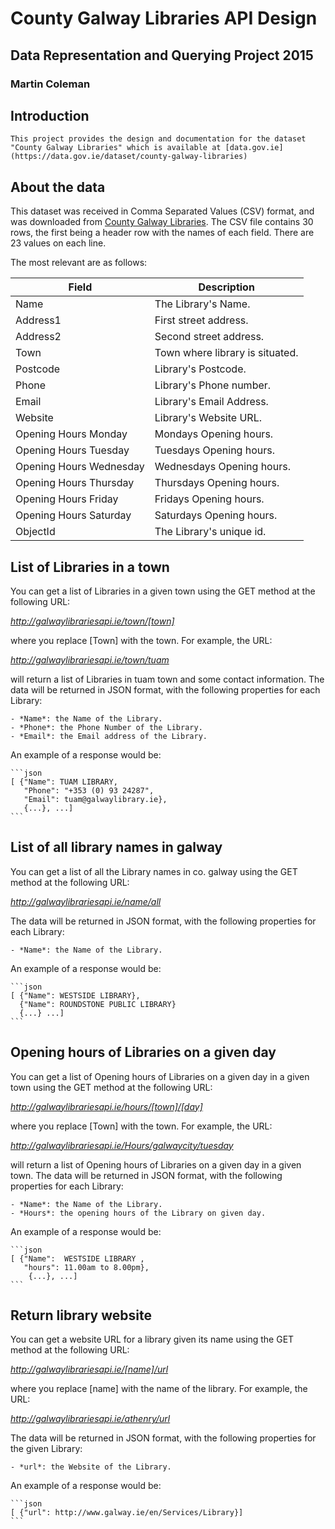 # County Galway Libraries API Design
## Data Representation and Querying Project 2015
### Martin Coleman

## Introduction
```This project provides the design and documentation for the dataset "County Galway Libraries" which is available at [data.gov.ie](https://data.gov.ie/dataset/county-galway-libraries)```


## About the data
This dataset was received in Comma Separated Values (CSV) format, and was downloaded from [County Galway Libraries](https://data.gov.ie/dataset/county-galway-libraries).
The CSV file contains 30 rows, the first being a header row with the names of each field.
There are 23 values on each line.

The most relevant are as follows:

Field | Description
------|------------
 Name  | The Library's Name.
 Address1  | First street address.
 Address2  | Second street address.
 Town      | Town where library is situated.
 Postcode  | Library's Postcode.
 Phone| Library's Phone number.
 Email| Library's Email Address.
 Website| Library's Website URL.
 Opening Hours Monday| Mondays Opening hours.
 Opening Hours Tuesday| Tuesdays Opening hours.
 Opening Hours Wednesday| Wednesdays Opening hours.
 Opening Hours Thursday| Thursdays Opening hours.
 Opening Hours Friday| Fridays Opening hours.
 Opening Hours Saturday| Saturdays Opening hours.
 ObjectId | The Library's unique id.
 
 
## List of Libraries in a town
You can get a list of Libraries in a given town using the GET method at the following URL:

*http://galwaylibrariesapi.ie/town/[town]*

where you replace [Town] with the town.
For example, the URL:

*http://galwaylibrariesapi.ie/town/tuam*

will return a list of Libraries in tuam town and some contact information.
The data will be returned in JSON format, with the following properties for each Library:

    - *Name*: the Name of the Library.
    - *Phone*: the Phone Number of the Library.
    - *Email*: the Email address of the Library.

An example of a response would be:

    ```json
    [ {"Name": TUAM LIBRARY, 
       "Phone": "+353 (0) 93 24287", 
       "Email": tuam@galwaylibrary.ie}, 
       {...}, ...]
    ```



## List of all library names in galway
You can get a list of all the Library names in co. galway using the GET method at the following URL:

*http://galwaylibrariesapi.ie/name/all*

The data will be returned in JSON format, with the following properties for each Library:

    - *Name*: the Name of the Library.

An example of a response would be:

    ```json
    [ {"Name": WESTSIDE LIBRARY}, 
      {"Name": ROUNDSTONE PUBLIC LIBRARY}
      {...} ...]
    ```


## Opening hours of Libraries on a given day
You can get a list of Opening hours of Libraries on a given day in a given town using the GET method at the following URL:

*http://galwaylibrariesapi.ie/hours/[town]/[day]*

where you replace [Town] with the town.
For example, the URL:

*http://galwaylibrariesapi.ie/Hours/galwaycity/tuesday*

will return a list of Opening hours of Libraries on a given day in a given town.
The data will be returned in JSON format, with the following properties for each Library:

    - *Name*: the Name of the Library.
    - *Hours*: the opening hours of the Library on given day.

An example of a response would be:

    ```json
    [ {"Name":  WESTSIDE LIBRARY , 
       "hours": 11.00am to 8.00pm}, 
        {...}, ...]
    ```


##  Return library website 
You can get a website URL for a library given its name using the GET method at the following URL:

*http://galwaylibrariesapi.ie/[name]/url*

where you replace [name] with the name of the library.
For example, the URL:

*http://galwaylibrariesapi.ie/athenry/url*

The data will be returned in JSON format, with the following properties for the given Library:

    - *url*: the Website of the Library.

An example of a response would be:

    ```json
    [ {"url": http://www.galway.ie/en/Services/Library}]
    ```
